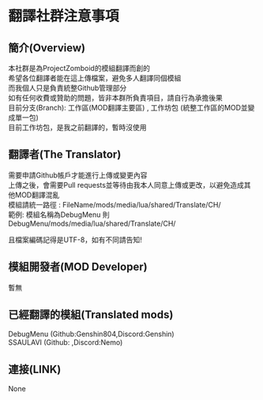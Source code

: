#  翻譯社群注意事項
## 簡介(Overview)
本社群是為ProjectZomboid的模組翻譯而創的  
希望各位翻譯者能在這上傳檔案，避免多人翻譯同個模組  
而我個人只是負責統整Github管理部分  
如有任何收費或贊助的問題，皆非本群所負責項目，請自行為承擔後果    
目前分支(Branch): 工作區(MOD翻譯主要區) , 工作坊包 (統整工作區的MOD並變成單一包)  
目前工作坊包，是我之前翻譯的，暫時沒使用
## 翻譯者(The Translator)
需要申請Github帳戶才能進行上傳或變更內容  
上傳之後，會需要Pull requests並等待由我本人同意上傳或更改，以避免造成其他MOD翻譯混亂  
模組請統一路徑 :
FileName/mods/media/lua/shared/Translate/CH/  
範例: 模組名稱為DebugMenu 則 DebugMenu/mods/media/lua/shared/Translate/CH/  

且檔案編碼記得是UTF-8，如有不同請告知!  
## 模組開發者(MOD Developer)  
暫無
## 已經翻譯的模組(Translated mods)
DebugMenu (Github:Genshin804,Discord:Genshin)  
SSAULAVI (Github: ,Discord:Nemo)  
## 連接(LINK)
None

